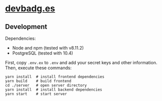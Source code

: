 [devbadg.es](https://devbadg.es)
===

## Development

Dependencies:
* Node and npm (tested with v8.11.2)
* PostgreSQL (tested with 10.4)

First, copy `.env.ex` to `.env` and add your secret keys and other information. Then, execute these commands:

```
yarn install  # install frontend dependencies
yarn build    # build frontend
cd ./server   # open server directory
yarn install  # install backend dependencies
yarn start    # start server
```